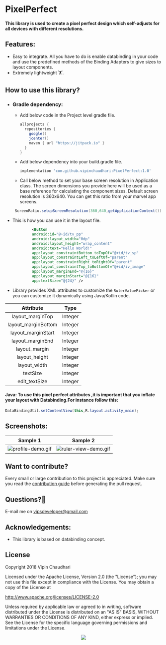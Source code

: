# PixelPerfect

#### This library is used to create a pixel perfect design which self-adjusts for all devices with different resolutions. 

## Features:
- Easy to integrate. All you have to do is enable databinding in your code and use the predefined methods of the Binding Adapters to give sizes to layout components.
- Extremely lightweight 🏋.

## How to use this library?
- ### Gradle dependency: 
    - Add below code in the Project level gradle file.
        ```groovy
        allprojects {
          repositories {
            google()
            jcenter()
            maven { url "https://jitpack.io" }
          }
        } 
        ```
    - Add below dependency into your build.gradle file.
        ```groovy
        implementation 'com.github.vipinchaudhari:PixelPerfect:1.0'
        ```
    - Call below method to set your base screen resolution in Application class. The screen dimensions you provide here will be used as a base reference for calculating the component sizes. Default screen resolution is 360x640. You can get this ratio from your marvel app screens. 
    ```java
     ScreenRatio.setupScreenResolution(360,640,getApplicationContext());
     ```
- This is how you can use it in the layout file.
```xml
            <Button
            android:id="@+id/tv_pp"
            android:layout_width="0dp"
            android:layout_height="wrap_content"
            android:text="Hello World!"
            app:layout_constraintBottom_toTopOf="@+id/tv_sp"
            app:layout_constraintLeft_toLeftOf="parent"
            app:layout_constraintRight_toRightOf="parent"
            app:layout_constraintTop_toBottomOf="@+id/iv_image"
            app:layout_marginEnd="@{16}"
            app:layout_marginStart="@{16}"
            app:textSize="@{24}" />

```
- Library provides XML attributes to customize the `RulerValuePicker` or you can customize it dynamically using Java/Kotlin code.

|Attribute|Type|
|:---:|:---:|
|layout_marginTop|Integer|
|layout_marginBottom|Integer|
|layout_marginStart|Integer|
|layout_marginEnd|Integer|
|layout_margin|Integer|
|layout_height|Integer|
|layout_width|Integer|
|textSize|Integer|
|edit_textSize|Integer|

#### Java: To use this pixel perfect attributes ,it is important that you inflate your layout with Databinding.For instance follow this:
```java
DataBindingUtil.setContentView(this,R.layout.activity_main);
```


## Screenshots:

|Sample 1|Sample 2|
|:---:|:---:|
|![profile-demo.gif](/.github/ruler-view-profile-demo-small.gif)|![ruler-view-demo.gif](/.github/ruler-view-demo-small.gif)|



## Want to contribute?
Every small or large contribution to this project is appreciated. Make sure you read the [contribution guide](/.github/CONTRIBUTING.md) before generating the pull request.

## Questions?🤔
E-mail me on vipsdeveloper@gmail.com

## Acknowledgements:
- This library is based on databinding concept.

## License
Copyright 2018 Vipin Chaudhari

Licensed under the Apache License, Version 2.0 (the "License"); you may not use this file except in compliance with the License. You may obtain a copy of the License at

http://www.apache.org/licenses/LICENSE-2.0

Unless required by applicable law or agreed to in writing, software distributed under the License is distributed on an "AS IS" BASIS, WITHOUT WARRANTIES OR CONDITIONS OF ANY KIND, either express or implied. See the License for the specific language governing permissions and limitations under the License.

<div align="center">
<img src="https://media.giphy.com/media/cegWQ66TiGYDK/giphy.gif">
</div>
